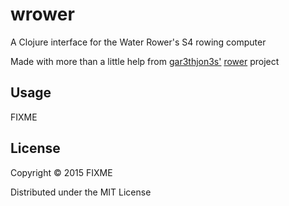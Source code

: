# wrower

A Clojure interface for the Water Rower's S4 rowing computer

Made with more than a little help from [gar3thjon3s'](https://github.com/gar3thjon3s) [rower](https://github.com/gar3thjon3s/rower) project

## Usage

FIXME

## License

Copyright © 2015 FIXME

Distributed under the MIT License
